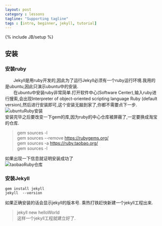```yaml
---
layout: post
category : lessons
tagline: "Supporting tagline"
tags : [intro, beginner, jekyll, tutorial]
---
```

{% include JB/setup %}

## 安装
### 安装ruby
&#160; &#160; &#160; &#160;Jekyll是用ruby开发的,因此为了运行Jekyll必须有一个ruby运行环境.我用的是ubuntu,因此只演示ubuntu中的安装.  
&#160; &#160; &#160; &#160;在ubuntu中安装ruby非常简单.打开软件中心(Software Center),输入ruby进行搜索,会出现Interpreter of object-oriented scripting language Ruby (default version),然后进行安装即可,这个安装无脑到家了,你都不需要点下一步.  
![ubuntuRuby安装]({{site.url}}/assets/img/rubyEnv.png)  
安装完毕之后要改变一下gem的库,因为ruby的中心仓库被屏蔽了,一定要换成淘宝的仓库.
>gem sources -l  
>gem sources --remove https://rubygems.org/  
>gem sources -a https://ruby.taobao.org/  
>gem sources -l

如果出现一下信息就证明安装成功了  
![taobaoRuby仓库]({{site.url}}/assets/img/taobaoSource.png)
### 安装Jekyll
```
gem install jekyll
jekyll  --version
```
如果正确安装的话会显示jekyll的版本号. 乘热打铁赶快新建一个jekyll工程出来.
> jekyll new helloWorld  
这样一个jekyll工程就建立好了.



